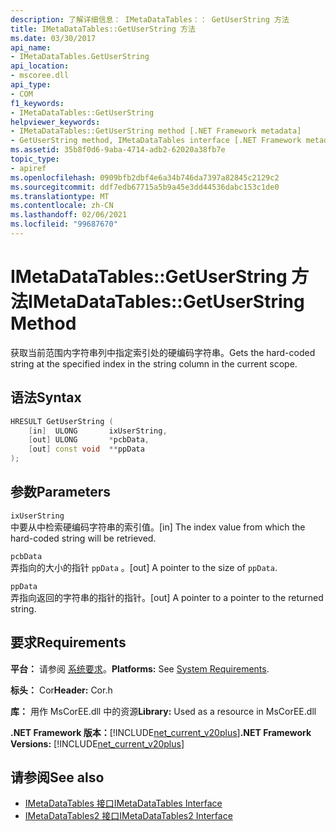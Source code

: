```yaml
---
description: 了解详细信息： IMetaDataTables：： GetUserString 方法
title: IMetaDataTables::GetUserString 方法
ms.date: 03/30/2017
api_name:
- IMetaDataTables.GetUserString
api_location:
- mscoree.dll
api_type:
- COM
f1_keywords:
- IMetaDataTables::GetUserString
helpviewer_keywords:
- IMetaDataTables::GetUserString method [.NET Framework metadata]
- GetUserString method, IMetaDataTables interface [.NET Framework metadata]
ms.assetid: 35b8f0d6-9aba-4714-adb2-62020a38fb7e
topic_type:
- apiref
ms.openlocfilehash: 0909bfb2dbf4e6a34b746da7397a82845c2129c2
ms.sourcegitcommit: ddf7edb67715a5b9a45e3dd44536dabc153c1de0
ms.translationtype: MT
ms.contentlocale: zh-CN
ms.lasthandoff: 02/06/2021
ms.locfileid: "99687670"
---
```

# <a name="imetadatatablesgetuserstring-method"></a><span data-ttu-id="0be9a-103">IMetaDataTables::GetUserString 方法</span><span class="sxs-lookup"><span data-stu-id="0be9a-103">IMetaDataTables::GetUserString Method</span></span>

<span data-ttu-id="0be9a-104">获取当前范围内字符串列中指定索引处的硬编码字符串。</span><span class="sxs-lookup"><span data-stu-id="0be9a-104">Gets the hard-coded string at the specified index in the string column in the current scope.</span></span>

## <a name="syntax"></a><span data-ttu-id="0be9a-105">语法</span><span class="sxs-lookup"><span data-stu-id="0be9a-105">Syntax</span></span>

```cpp
HRESULT GetUserString (
    [in]  ULONG       ixUserString,
    [out] ULONG       *pcbData,
    [out] const void  **ppData
);
```

## <a name="parameters"></a><span data-ttu-id="0be9a-106">参数</span><span class="sxs-lookup"><span data-stu-id="0be9a-106">Parameters</span></span>

`ixUserString`\
<span data-ttu-id="0be9a-107">中要从中检索硬编码字符串的索引值。</span><span class="sxs-lookup"><span data-stu-id="0be9a-107">[in] The index value from which the hard-coded string will be retrieved.</span></span>

`pcbData`\
<span data-ttu-id="0be9a-108">弄指向的大小的指针 `ppData` 。</span><span class="sxs-lookup"><span data-stu-id="0be9a-108">[out] A pointer to the size of `ppData`.</span></span>

`ppData`\
<span data-ttu-id="0be9a-109">弄指向返回的字符串的指针的指针。</span><span class="sxs-lookup"><span data-stu-id="0be9a-109">[out] A pointer to a pointer to the returned string.</span></span>

## <a name="requirements"></a><span data-ttu-id="0be9a-110">要求</span><span class="sxs-lookup"><span data-stu-id="0be9a-110">Requirements</span></span>

<span data-ttu-id="0be9a-111">**平台：** 请参阅 [系统要求](../../get-started/system-requirements.md)。</span><span class="sxs-lookup"><span data-stu-id="0be9a-111">**Platforms:** See [System Requirements](../../get-started/system-requirements.md).</span></span>

<span data-ttu-id="0be9a-112">**标头：** Cor</span><span class="sxs-lookup"><span data-stu-id="0be9a-112">**Header:** Cor.h</span></span>

<span data-ttu-id="0be9a-113">**库：** 用作 MsCorEE.dll 中的资源</span><span class="sxs-lookup"><span data-stu-id="0be9a-113">**Library:** Used as a resource in MsCorEE.dll</span></span>

<span data-ttu-id="0be9a-114">**.NET Framework 版本：**[!INCLUDE[net_current_v20plus](../../../../includes/net-current-v20plus-md.md)]</span><span class="sxs-lookup"><span data-stu-id="0be9a-114">**.NET Framework Versions:** [!INCLUDE[net_current_v20plus](../../../../includes/net-current-v20plus-md.md)]</span></span>

## <a name="see-also"></a><span data-ttu-id="0be9a-115">请参阅</span><span class="sxs-lookup"><span data-stu-id="0be9a-115">See also</span></span>

- [<span data-ttu-id="0be9a-116">IMetaDataTables 接口</span><span class="sxs-lookup"><span data-stu-id="0be9a-116">IMetaDataTables Interface</span></span>](imetadatatables-interface.md)
- [<span data-ttu-id="0be9a-117">IMetaDataTables2 接口</span><span class="sxs-lookup"><span data-stu-id="0be9a-117">IMetaDataTables2 Interface</span></span>](imetadatatables2-interface.md)

